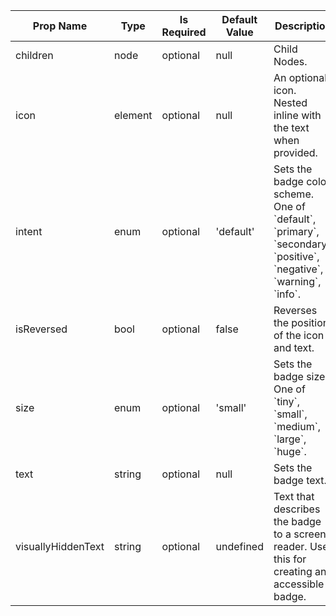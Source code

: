 <table><thead><tr><th>Prop Name</th><th>Type</th><th>Is Required</th><th>Default Value</th><th>Description</th></tr></thead><tbody><tr><td>children</td><td>node</td><td>optional</td><td>null</td><td>Child Nodes.</td></tr><tr><td>icon</td><td>element</td><td>optional</td><td>null</td><td>An optional icon. Nested inline with the text when provided.</td></tr><tr><td>intent</td><td>enum</td><td>optional</td><td>'default'</td><td>Sets the badge color scheme. One of `default`, `primary`, `secondary`, `positive`, `negative`, `warning`, `info`.</td></tr><tr><td>isReversed</td><td>bool</td><td>optional</td><td>false</td><td>Reverses the position of the icon and text.</td></tr><tr><td>size</td><td>enum</td><td>optional</td><td>'small'</td><td>Sets the badge size. One of `tiny`, `small`, `medium`, `large`, `huge`.</td></tr><tr><td>text</td><td>string</td><td>optional</td><td>null</td><td>Sets the badge text.</td></tr><tr><td>visuallyHiddenText</td><td>string</td><td>optional</td><td>undefined</td><td>Text that describes the badge to a screen reader. Use this for creating an accessible badge.</td></tr></tbody><table>